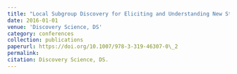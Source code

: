 ```yaml
---
title: "Local Subgroup Discovery for Eliciting and Understanding New Structure-Odor Relationships"
date: 2016-01-01
venue: 'Discovery Science, DS'
category: conferences
collection: publications
paperurl: https://doi.org/10.1007/978-3-319-46307-0\_2
permalink: 
citation: Discovery Science, DS.
---
```

